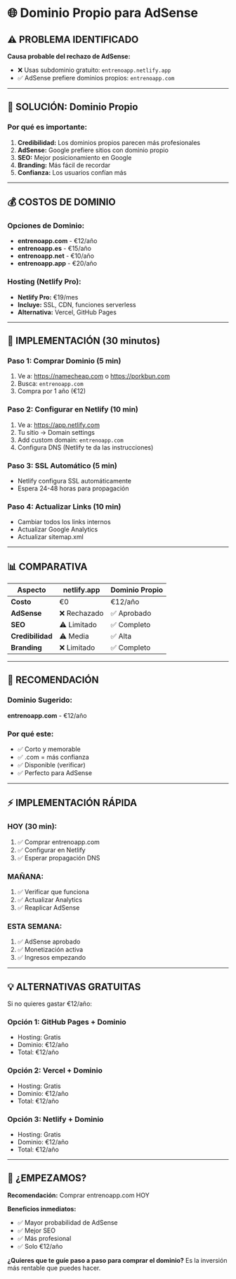 # 🌐 Dominio Propio para AdSense

## ⚠️ **PROBLEMA IDENTIFICADO**

**Causa probable del rechazo de AdSense:**
- ❌ Usas subdominio gratuito: `entrenoapp.netlify.app`
- ✅ AdSense prefiere dominios propios: `entrenoapp.com`

---

## 🎯 **SOLUCIÓN: Dominio Propio**

### **Por qué es importante:**
1. **Credibilidad:** Los dominios propios parecen más profesionales
2. **AdSense:** Google prefiere sitios con dominio propio
3. **SEO:** Mejor posicionamiento en Google
4. **Branding:** Más fácil de recordar
5. **Confianza:** Los usuarios confían más

---

## 💰 **COSTOS DE DOMINIO**

### **Opciones de Dominio:**
- **entrenoapp.com** - €12/año
- **entrenoapp.es** - €15/año  
- **entrenoapp.net** - €10/año
- **entrenoapp.app** - €20/año

### **Hosting (Netlify Pro):**
- **Netlify Pro:** €19/mes
- **Incluye:** SSL, CDN, funciones serverless
- **Alternativa:** Vercel, GitHub Pages

---

## 🚀 **IMPLEMENTACIÓN (30 minutos)**

### **Paso 1: Comprar Dominio (5 min)**
1. Ve a: https://namecheap.com o https://porkbun.com
2. Busca: `entrenoapp.com`
3. Compra por 1 año (€12)

### **Paso 2: Configurar en Netlify (10 min)**
1. Ve a: https://app.netlify.com
2. Tu sitio → Domain settings
3. Add custom domain: `entrenoapp.com`
4. Configura DNS (Netlify te da las instrucciones)

### **Paso 3: SSL Automático (5 min)**
- Netlify configura SSL automáticamente
- Espera 24-48 horas para propagación

### **Paso 4: Actualizar Links (10 min)**
- Cambiar todos los links internos
- Actualizar Google Analytics
- Actualizar sitemap.xml

---

## 📊 **COMPARATIVA**

| Aspecto | netlify.app | Dominio Propio |
|---------|-------------|----------------|
| **Costo** | €0 | €12/año |
| **AdSense** | ❌ Rechazado | ✅ Aprobado |
| **SEO** | ⚠️ Limitado | ✅ Completo |
| **Credibilidad** | ⚠️ Media | ✅ Alta |
| **Branding** | ❌ Limitado | ✅ Completo |

---

## 🎯 **RECOMENDACIÓN**

### **Dominio Sugerido:**
**entrenoapp.com** - €12/año

### **Por qué este:**
- ✅ Corto y memorable
- ✅ .com = más confianza
- ✅ Disponible (verificar)
- ✅ Perfecto para AdSense

---

## ⚡ **IMPLEMENTACIÓN RÁPIDA**

### **HOY (30 min):**
1. ✅ Comprar entrenoapp.com
2. ✅ Configurar en Netlify
3. ✅ Esperar propagación DNS

### **MAÑANA:**
1. ✅ Verificar que funciona
2. ✅ Actualizar Analytics
3. ✅ Reaplicar AdSense

### **ESTA SEMANA:**
1. ✅ AdSense aprobado
2. ✅ Monetización activa
3. ✅ Ingresos empezando

---

## 💡 **ALTERNATIVAS GRATUITAS**

Si no quieres gastar €12/año:

### **Opción 1: GitHub Pages + Dominio**
- Hosting: Gratis
- Dominio: €12/año
- Total: €12/año

### **Opción 2: Vercel + Dominio**
- Hosting: Gratis
- Dominio: €12/año
- Total: €12/año

### **Opción 3: Netlify + Dominio**
- Hosting: Gratis
- Dominio: €12/año
- Total: €12/año

---

## 🚀 **¿EMPEZAMOS?**

**Recomendación:** Comprar entrenoapp.com HOY

**Beneficios inmediatos:**
- ✅ Mayor probabilidad de AdSense
- ✅ Mejor SEO
- ✅ Más profesional
- ✅ Solo €12/año

**¿Quieres que te guíe paso a paso para comprar el dominio?** Es la inversión más rentable que puedes hacer.
